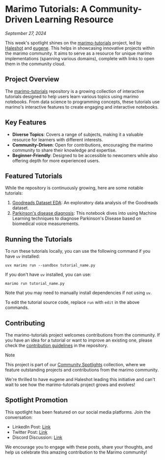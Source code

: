 # Marimo Tutorials: A Community-Driven Learning Resource

_September 27, 2024_

This week's spotlight shines on the [marimo-tutorials](https://github.com/Haleshot/marimo-tutorials) project, led by [Haleshot](https://github.com/Haleshot) and [eugene](https://github.com/metaboulie). This helps in showcasing innovative projects within the marimo community. It aims to serve as a resource for unique marimo implementations (spanning various domains), complete with links to open them in the community cloud.

## Project Overview

The [marimo-tutorials](https://github.com/Haleshot/marimo-tutorials) repository is a growing collection of interactive tutorials designed to help users learn various topics using marimo notebooks. From data science to programming concepts, these tutorials use marimo's interactive features to create engaging and interactive notebooks.

## Key Features

- **Diverse Topics**: Covers a range of subjects, making it a valuable resource for learners with different interests.
- **Community-Driven**: Open for contributions, encouraging the marimo community to share their knowledge and expertise.
- **Beginner-Friendly**: Designed to be accessible to newcomers while also offering depth for more experienced users.

## Featured Tutorials

While the repository is continuously growing, here are some notable tutorials:

1. [Goodreads Dataset EDA](https://github.com/Haleshot/marimo-tutorials/blob/main/marimo-tutorials/Data-Science/Exploratory-Data-Analysis/Goodreads-EDA.py): An exploratory data analysis of the Goodreads dataset.
2. [Parkinson's disease diagnosis](https://github.com/Haleshot/marimo-tutorials/blob/main/marimo-tutorials/artificial-intelligence/machine-learning/parkinsons_disease_diagnosis.py): This notebook dives into using Machine Learning techniques to diagnose Parkinson's Disease based on biomedical voice measurements.

## Running the Tutorials

To run these tutorials locally, you can use the following command if you have `uv` installed:

```shell
uvx marimo run --sandbox tutorial_name.py
```

If you don't have `uv` installed, you can use:

```shell
marimo run tutorial_name.py
```

Note that you may need to manually install dependencies if not using `uv`.

To edit the tutorial source code, replace `run` with `edit` in the above commands.

## Contributing

The marimo-tutorials project welcomes contributions from the community. If you have an idea for a tutorial or want to improve an existing one, please check the [contribution guidelines](https://github.com/Haleshot/marimo-tutorials/blob/main/CONTRIBUTING.md) in the repository.

> [!NOTE]
> This project is part of our [Community Spotlights](https://marimo.io/c/@spotlights/community-spotlights) collection, where we feature outstanding projects and contributions from the marimo community.

We're thrilled to have eugene and Haleshot leading this initiative and can't wait to see how the marimo-tutorials project grows and evolves!

## Spotlight Promotion

This spotlight has been featured on our social media platforms. Join the conversation:

- LinkedIn Post: [Link](https://www.linkedin.com/posts/marimo-io_spotlight-on-the-community-tutorials-repo-activity-7245185414385303554-aaig?utm_source=share&utm_medium=member_desktop)
- Twitter Post: [Link](https://x.com/marimo_io/status/1839418202675101931)
- Discord Discussion: [Link](https://discord.com/channels/1059888774789730424/1268639867898695761/1288977401014915113)

We encourage you to engage with these posts, share your thoughts, and help us celebrate this amazing contribution to the Marimo community!
